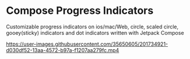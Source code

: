 # Compose Progress Indicators


Customizable progress indicators on ios/mac/Web, circle, scaled circle, gooey(sticky) indicators and dot
indicators written with Jetpack Compose


https://user-images.githubusercontent.com/35650605/201734921-d030df52-13aa-4572-b97a-f1207aa279fc.mp4

